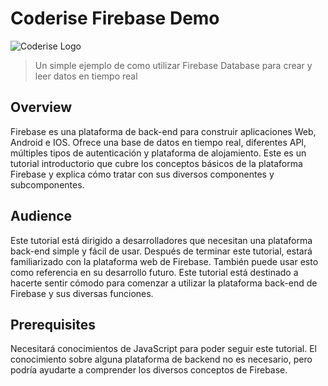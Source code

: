 # Coderise Firebase Demo

![Coderise Logo](http://coderise.org/wp-content/uploads/2016/02/coderise-logo.png)

> Un simple ejemplo de como utilizar Firebase Database para crear y leer datos en tiempo real

## Overview

Firebase es una plataforma de back-end para construir aplicaciones Web, Android e IOS. Ofrece una base de datos en tiempo real, diferentes API, múltiples tipos de autenticación y plataforma de alojamiento. Este es un tutorial introductorio que cubre los conceptos básicos de la plataforma Firebase y explica cómo tratar con sus diversos componentes y subcomponentes.

## Audience

Este tutorial está dirigido a desarrolladores que necesitan una plataforma back-end simple y fácil de usar. Después de terminar este tutorial, estará familiarizado con la plataforma web de Firebase. También puede usar esto como referencia en su desarrollo futuro. Este tutorial está destinado a hacerte sentir cómodo para comenzar a utilizar la plataforma back-end de Firebase y sus diversas funciones.

## Prerequisites

Necesitará conocimientos de JavaScript para poder seguir este tutorial. El conocimiento sobre alguna plataforma de backend no es necesario, pero podría ayudarte a comprender los diversos conceptos de Firebase.